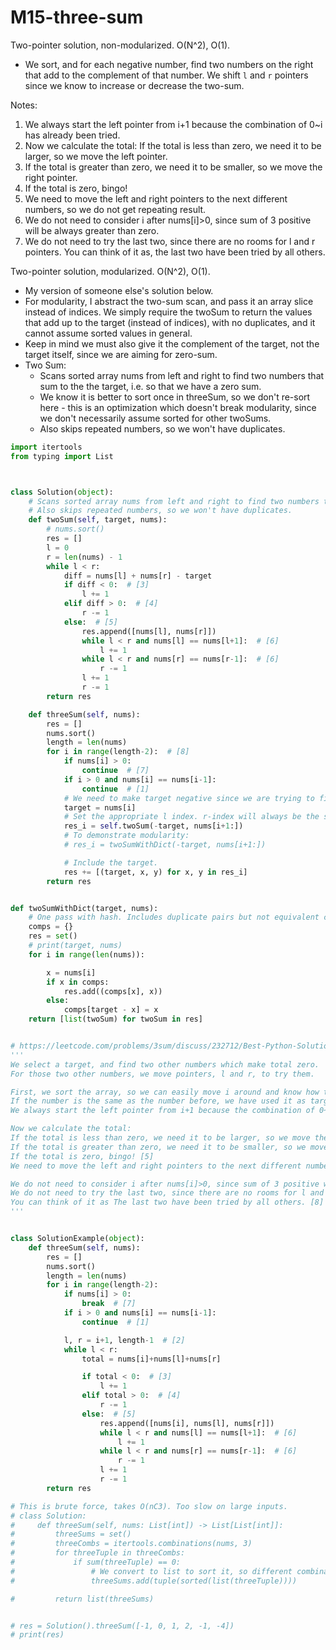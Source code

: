 # M15-three-sum

Two-pointer solution, non-modularized. O\(N^2\), O\(1\).

* We sort, and for each negative number, find two numbers on the right that add to the complement of that number. We shift `l` and `r` pointers since we know to increase or decrease the two-sum.

Notes: 

1. We always start the left pointer from i+1 because the combination of 0~i has already been tried. 
2. Now we calculate the total: If the total is less than zero, we need it to be larger, so we move the left pointer. 
3. If the total is greater than zero, we need it to be smaller, so we move the right pointer. 
4. If the total is zero, bingo! 
5. We need to move the left and right pointers to the next different numbers, so we do not get repeating result.
6. We do not need to consider i after nums\[i\]&gt;0, since sum of 3 positive will be always greater than zero. 
7. We do not need to try the last two, since there are no rooms for l and r pointers. You can think of it as, the last two have been tried by all others. 

Two-pointer solution, modularized. O\(N^2\), O\(1\).

* My version of someone else's solution below. 
* For modularity, I abstract the two-sum scan, and pass it an array slice instead of indices. We simply require the twoSum to return the values that add up to the target \(instead of indices\), with no duplicates, and it cannot assume sorted values in general. 
* Keep in mind we must also give it the complement of the target, not the target itself, since we are aiming for zero-sum.
* Two Sum: 
  * Scans sorted array nums from left and right to find two numbers that sum to the the target, i.e. so that we have a zero sum. 
  * We know it is better to sort once in threeSum, so we don't re-sort here - this is an optimization which doesn't break modularity, since we don't necessarily assume sorted for other twoSums. 
  * Also skips repeated numbers, so we won't have duplicates.



```python
import itertools
from typing import List



class Solution(object):
    # Scans sorted array nums from left and right to find two numbers that sum to the the target, i.e. so that we have a zero sum. We know it is better to sort once in threeSum, so we don't re-sort here - this is an optimization which doesn't break modularity, since we don't necessarily assume sorted for other twoSums.
    # Also skips repeated numbers, so we won't have duplicates.
    def twoSum(self, target, nums):
        # nums.sort()
        res = []
        l = 0
        r = len(nums) - 1
        while l < r:
            diff = nums[l] + nums[r] - target
            if diff < 0:  # [3]
                l += 1
            elif diff > 0:  # [4]
                r -= 1
            else:  # [5]
                res.append([nums[l], nums[r]])
                while l < r and nums[l] == nums[l+1]:  # [6]
                    l += 1
                while l < r and nums[r] == nums[r-1]:  # [6]
                    r -= 1
                l += 1
                r -= 1
        return res

    def threeSum(self, nums):
        res = []
        nums.sort()
        length = len(nums)
        for i in range(length-2):  # [8]
            if nums[i] > 0:
                continue  # [7]
            if i > 0 and nums[i] == nums[i-1]:
                continue  # [1]
            # We need to make target negative since we are trying to find the twoSum of its complement, so that target + x + y = 0.
            target = nums[i]
            # Set the appropriate l index. r-index will always be the same. # [2]
            res_i = self.twoSum(-target, nums[i+1:])
            # To demonstrate modularity:
            # res_i = twoSumWithDict(-target, nums[i+1:])

            # Include the target.
            res += [(target, x, y) for x, y in res_i]
        return res


def twoSumWithDict(target, nums):
    # One pass with hash. Includes duplicate pairs but not equivalent combinations.
    comps = {}
    res = set()
    # print(target, nums)
    for i in range(len(nums)):

        x = nums[i]
        if x in comps:
            res.add((comps[x], x))
        else:
            comps[target - x] = x
    return [list(twoSum) for twoSum in res]


# https://leetcode.com/problems/3sum/discuss/232712/Best-Python-Solution-(Explained)
'''
We select a target, and find two other numbers which make total zero.
For those two other numbers, we move pointers, l and r, to try them.

First, we sort the array, so we can easily move i around and know how to adjust l and r.
If the number is the same as the number before, we have used it as target already, continue. [1]
We always start the left pointer from i+1 because the combination of 0~i has already been tried. [2]

Now we calculate the total:
If the total is less than zero, we need it to be larger, so we move the left pointer. [3]
If the total is greater than zero, we need it to be smaller, so we move the right pointer. [4]
If the total is zero, bingo! [5]
We need to move the left and right pointers to the next different numbers, so we do not get repeating result. [6]

We do not need to consider i after nums[i]>0, since sum of 3 positive will be always greater than zero. [7]
We do not need to try the last two, since there are no rooms for l and r pointers.
You can think of it as The last two have been tried by all others. [8]
'''


class SolutionExample(object):
    def threeSum(self, nums):
        res = []
        nums.sort()
        length = len(nums)
        for i in range(length-2):
            if nums[i] > 0:
                break  # [7]
            if i > 0 and nums[i] == nums[i-1]:
                continue  # [1]

            l, r = i+1, length-1  # [2]
            while l < r:
                total = nums[i]+nums[l]+nums[r]

                if total < 0:  # [3]
                    l += 1
                elif total > 0:  # [4]
                    r -= 1
                else:  # [5]
                    res.append([nums[i], nums[l], nums[r]])
                    while l < r and nums[l] == nums[l+1]:  # [6]
                        l += 1
                    while l < r and nums[r] == nums[r-1]:  # [6]
                        r -= 1
                    l += 1
                    r -= 1
        return res

# This is brute force, takes O(nC3). Too slow on large inputs.
# class Solution:
#     def threeSum(self, nums: List[int]) -> List[List[int]]:
#         threeSums = set()
#         threeCombs = itertools.combinations(nums, 3)
#         for threeTuple in threeCombs:
#             if sum(threeTuple) == 0:
#                 # We convert to list to sort it, so different combinations are equivalent. We then convert back to tuple since we need it to be hashable to be addable to the set.
#                 threeSums.add(tuple(sorted(list(threeTuple))))

#         return list(threeSums)


# res = Solution().threeSum([-1, 0, 1, 2, -1, -4])
# print(res)

```

